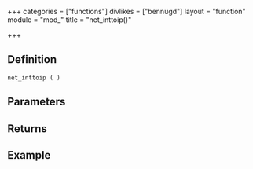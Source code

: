 +++
categories = ["functions"]
divlikes = ["bennugd"]
layout = "function"
module = "mod_"
title = "net_inttoip()"

+++

## Definition

    net_inttoip ( )

## Parameters

## Returns

## Example
